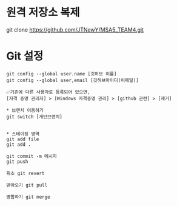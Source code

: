 # 원격 저장소 복제

git clone https://github.com/JTNewY/MSA5_TEAM4.git

# Git 설정

    git config --global user.name [깃허브 이름]
    git config --global user,email [깃허브아이디(이메일)]

    ✅기존에 다른 사용자로 등록되어 있으면,
    [자격 증명 관리자] > [Windows 자격증명 관리] > [github 관련] > [제거]

    * 브랜치 이동하기
    git switch [개인브랜치]

    
    * 스테이징 영역 
    git add file
    git add .

    git commit -m 메시지
    git push

    취소 git revert

    받아오기 git pull 

    병합하기 git merge
    
